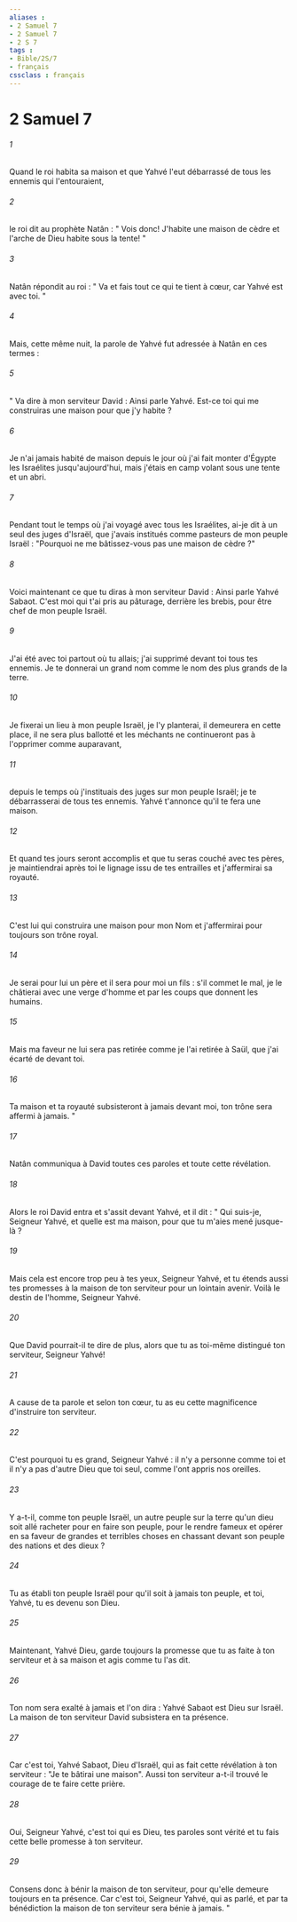 ```yaml
---
aliases : 
- 2 Samuel 7
- 2 Samuel 7
- 2 S 7
tags : 
- Bible/2S/7
- français
cssclass : français
---
```


# 2 Samuel 7

###### 1
Quand le roi habita sa maison et que Yahvé l'eut débarrassé de tous les ennemis qui l'entouraient, 
###### 2
le roi dit au prophète Natân : " Vois donc! J'habite une maison de cèdre et l'arche de Dieu habite sous la tente! " 
###### 3
Natân répondit au roi : " Va et fais tout ce qui te tient à cœur, car Yahvé est avec toi. " 
###### 4
Mais, cette même nuit, la parole de Yahvé fut adressée à Natân en ces termes : 
###### 5
" Va dire à mon serviteur David : Ainsi parle Yahvé. Est-ce toi qui me construiras une maison pour que j'y habite ? 
###### 6
Je n'ai jamais habité de maison depuis le jour où j'ai fait monter d'Égypte les Israélites jusqu'aujourd'hui, mais j'étais en camp volant sous une tente et un abri. 
###### 7
Pendant tout le temps où j'ai voyagé avec tous les Israélites, ai-je dit à un seul des juges d'Israël, que j'avais institués comme pasteurs de mon peuple Israël : "Pourquoi ne me bâtissez-vous pas une maison de cèdre ?" 
###### 8
Voici maintenant ce que tu diras à mon serviteur David : Ainsi parle Yahvé Sabaot. C'est moi qui t'ai pris au pâturage, derrière les brebis, pour être chef de mon peuple Israël. 
###### 9
J'ai été avec toi partout où tu allais; j'ai supprimé devant toi tous tes ennemis. Je te donnerai un grand nom comme le nom des plus grands de la terre. 
###### 10
Je fixerai un lieu à mon peuple Israël, je l'y planterai, il demeurera en cette place, il ne sera plus ballotté et les méchants ne continueront pas à l'opprimer comme auparavant, 
###### 11
depuis le temps où j'instituais des juges sur mon peuple Israël; je te débarrasserai de tous tes ennemis. Yahvé t'annonce qu'il te fera une maison. 
###### 12
Et quand tes jours seront accomplis et que tu seras couché avec tes pères, je maintiendrai après toi le lignage issu de tes entrailles et j'affermirai sa royauté. 
###### 13
C'est lui qui construira une maison pour mon Nom et j'affermirai pour toujours son trône royal. 
###### 14
Je serai pour lui un père et il sera pour moi un fils : s'il commet le mal, je le châtierai avec une verge d'homme et par les coups que donnent les humains. 
###### 15
Mais ma faveur ne lui sera pas retirée comme je l'ai retirée à Saül, que j'ai écarté de devant toi. 
###### 16
Ta maison et ta royauté subsisteront à jamais devant moi, ton trône sera affermi à jamais. " 
###### 17
Natân communiqua à David toutes ces paroles et toute cette révélation. 
###### 18
Alors le roi David entra et s'assit devant Yahvé, et il dit : " Qui suis-je, Seigneur Yahvé, et quelle est ma maison, pour que tu m'aies mené jusque-là ? 
###### 19
Mais cela est encore trop peu à tes yeux, Seigneur Yahvé, et tu étends aussi tes promesses à la maison de ton serviteur pour un lointain avenir. Voilà le destin de l'homme, Seigneur Yahvé. 
###### 20
Que David pourrait-il te dire de plus, alors que tu as toi-même distingué ton serviteur, Seigneur Yahvé! 
###### 21
A cause de ta parole et selon ton cœur, tu as eu cette magnificence d'instruire ton serviteur. 
###### 22
C'est pourquoi tu es grand, Seigneur Yahvé : il n'y a personne comme toi et il n'y a pas d'autre Dieu que toi seul, comme l'ont appris nos oreilles. 
###### 23
Y a-t-il, comme ton peuple Israël, un autre peuple sur la terre qu'un dieu soit allé racheter pour en faire son peuple, pour le rendre fameux et opérer en sa faveur de grandes et terribles choses en chassant devant son peuple des nations et des dieux ? 
###### 24
Tu as établi ton peuple Israël pour qu'il soit à jamais ton peuple, et toi, Yahvé, tu es devenu son Dieu. 
###### 25
Maintenant, Yahvé Dieu, garde toujours la promesse que tu as faite à ton serviteur et à sa maison et agis comme tu l'as dit. 
###### 26
Ton nom sera exalté à jamais et l'on dira : Yahvé Sabaot est Dieu sur Israël. La maison de ton serviteur David subsistera en ta présence. 
###### 27
Car c'est toi, Yahvé Sabaot, Dieu d'Israël, qui as fait cette révélation à ton serviteur : "Je te bâtirai une maison". Aussi ton serviteur a-t-il trouvé le courage de te faire cette prière. 
###### 28
Oui, Seigneur Yahvé, c'est toi qui es Dieu, tes paroles sont vérité et tu fais cette belle promesse à ton serviteur. 
###### 29
Consens donc à bénir la maison de ton serviteur, pour qu'elle demeure toujours en ta présence. Car c'est toi, Seigneur Yahvé, qui as parlé, et par ta bénédiction la maison de ton serviteur sera bénie à jamais. " 

